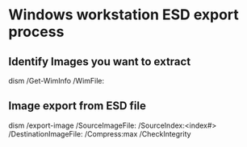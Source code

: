 # Windows workstation ESD export process

## Identify Images you want to extract

dism /Get-WimInfo /WimFile:<filename>

## Image export from ESD file

dism /export-image /SourceImageFile:<filename> /SourceIndex:<index#> /DestinationImageFile:<filename> /Compress:max /CheckIntegrity